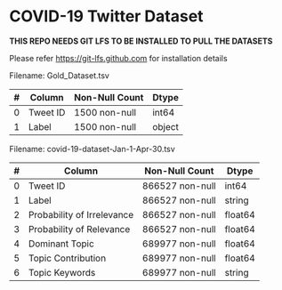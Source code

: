 # COVID-19 Twitter Dataset


**THIS REPO NEEDS GIT LFS TO BE INSTALLED TO PULL THE DATASETS**

Please refer https://git-lfs.github.com for installation details

Filename: Gold_Dataset.tsv

| # | Column | Non-Null Count | Dtype |
|--- |------  |-------------- | ----- |
| 0  | Tweet ID |1500 non-null  | int64 |
| 1  | Label   |1500 non-null  | object|

Filename: covid-19-dataset-Jan-1-Apr-30.tsv

| #  | Column                     |  Non-Null Count  | Dtype   |
|--- | ------                     |  --------------  | -----   |
| 0  | Tweet ID                   |  866527 non-null | int64   |
| 1  | Label                      |  866527 non-null | string  |
| 2  | Probability of Irrelevance |  866527 non-null | float64 |
| 3  | Probability of Relevance   |  866527 non-null | float64 |
| 4  | Dominant Topic             |  689977 non-null | float64 |
| 5  | Topic Contribution         |  689977 non-null | float64 |
| 6  | Topic Keywords             |  689977 non-null | string  |


